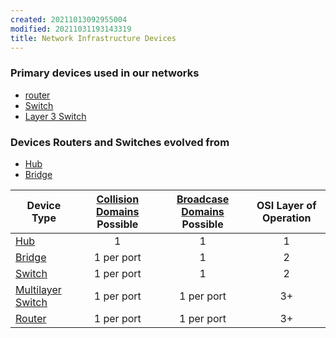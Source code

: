```yaml
---
created: 20211013092955004
modified: 20211031193143319
title: Network Infrastructure Devices
---
```


### Primary devices used in our networks

- [router](#router)
- [Switch](#Switch)
- [Layer 3 Switch](#Layer%203%20Switch)

### Devices Routers and Switches evolved from

- [Hub](#Hub)
- [Bridge](#Bridge)

<table>
<thead>
<tr class="header">
<th>Device Type</th>
<th style="text-align: center;"><a href="#Collision%20Domains" class="tc-tiddlylink tc-tiddlylink-resolves">Collision Domains</a> Possible</th>
<th style="text-align: center;"><a href="#Broadcase%20Domains" class="tc-tiddlylink tc-tiddlylink-missing">Broadcase Domains</a> Possible</th>
<th style="text-align: center;">OSI Layer of Operation</th>
</tr>
</thead>
<tbody>
<tr class="odd">
<td><a href="#Hub" class="tc-tiddlylink tc-tiddlylink-resolves">Hub</a></td>
<td style="text-align: center;">1</td>
<td style="text-align: center;">1</td>
<td style="text-align: center;">1</td>
</tr>
<tr class="even">
<td><a href="#Bridge" class="tc-tiddlylink tc-tiddlylink-resolves">Bridge</a></td>
<td style="text-align: center;">1 per port</td>
<td style="text-align: center;">1</td>
<td style="text-align: center;">2</td>
</tr>
<tr class="odd">
<td><a href="#Switch" class="tc-tiddlylink tc-tiddlylink-resolves">Switch</a></td>
<td style="text-align: center;">1 per port</td>
<td style="text-align: center;">1</td>
<td style="text-align: center;">2</td>
</tr>
<tr class="even">
<td><a href="#Multilayer%20Switch" class="tc-tiddlylink tc-tiddlylink-missing">Multilayer Switch</a></td>
<td style="text-align: center;">1 per port</td>
<td style="text-align: center;">1 per port</td>
<td style="text-align: center;">3+</td>
</tr>
<tr class="odd">
<td><a href="#Router" class="tc-tiddlylink tc-tiddlylink-missing">Router</a></td>
<td style="text-align: center;">1 per port</td>
<td style="text-align: center;">1 per port</td>
<td style="text-align: center;">3+</td>
</tr>
</tbody>
</table>
